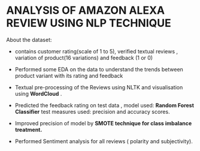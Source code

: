 # ANALYSIS OF AMAZON ALEXA REVIEW USING NLP TECHNIQUE

About the dataset:

- contains  customer rating(scale of 1 to 5), verified textual reviews , variation of product(16 variations) and feedback (1 or 0)
- Performed some EDA on the data to understand the trends between product variant with its rating and feedback
- Textual pre-processing of the Reviews using NLTK and visualisation using **WordCloud** .

- Predicted the feedback rating on test data , model used: **Random Forest Classifier**
  test measures used: precision and accuracy scores.
- Improved precision of model by **SMOTE technique for class imbalance treatment.**

-  Performed Sentiment analysis for all reviews ( polarity and subjectivity).
